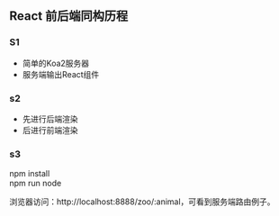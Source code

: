 ## React 前后端同构历程

### S1
- 简单的Koa2服务器
- 服务端输出React组件

### s2
- 先进行后端渲染
- 后进行前端渲染

### s3
npm install    
npm run node   

浏览器访问：http://localhost:8888/zoo/:animal，可看到服务端路由例子。
